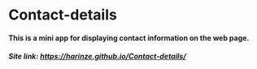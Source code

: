# Contact-details

#### This is a mini app for displaying contact information on the web page.

##### Site link: https://harinze.github.io/Contact-details/

